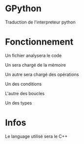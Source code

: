 # GPython
 Traduction de l'interpreteur python

# Fonctionnement

Un fichier analysera le code

Un sera chargé de la mémoire

Un autre sera chargé des opérations

Un des conditions 

L'autre des boucles

Un des types

# Infos

Le language utilisé sera le C++